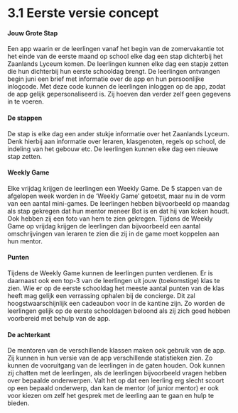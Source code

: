 # 3.1 Eerste versie concept

#### **Jouw Grote Stap**

Een app waarin er de leerlingen vanaf het begin van de zomervakantie tot het einde van de eerste maand op school elke dag een stap dichterbij het Zaanlands Lyceum komen. De leerlingen kunnen elke dag een stapje zetten die hun dichterbij hun eerste schooldag brengt. De leerlingen ontvangen begin juni een brief met informatie over de app en hun persoonlijke inlogcode. Met deze code kunnen de leerlingen inloggen op de app, zodat de app gelijk gepersonaliseerd is. Zij hoeven dan verder zelf geen gegevens in te voeren.   


#### **De stappen**

De stap is elke dag een ander stukje informatie over het Zaanlands Lyceum. Denk hierbij aan informatie over leraren, klasgenoten, regels op school, de indeling van het gebouw etc. De leerlingen kunnen elke dag een nieuwe stap zetten.   


#### **Weekly Game**

Elke vrijdag krijgen de leerlingen een Weekly Game. De 5 stappen van de afgelopen week worden in de ‘Weekly Game’ getoetst, maar nu in de vorm van een aantal mini-games. De leerlingen hebben bijvoorbeeld op maandag als stap gekregen dat hun mentor meneer Bot is en dat hij van koken houdt. Ook hebben zij een foto van hem te zien gekregen. Tijdens de Weekly Game op vrijdag krijgen de leerlingen dan bijvoorbeeld een aantal omschrijvingen van leraren te zien die zij in de game moet koppelen aan hun mentor.   


#### **Punten**

Tijdens de Weekly Game kunnen de leerlingen punten verdienen. Er is daarnaast ook een top-3 van de leerlingen uit jouw \(toekomstige\) klas te zien. Wie er op de eerste schooldag het meeste aantal punten van de klas heeft mag gelijk een verrassing ophalen bij de concierge. Dit zal hoogstwaarschijnlijk een cadeaubon voor in de kantine zijn. Zo worden de leerlingen gelijk op de eerste schooldagen beloond als zij zich goed hebben voorbereid met behulp van de app.

####  **De achterkant**

De mentoren van de verschillende klassen maken ook gebruik van de app. Zij kunnen in hun versie van de app verschillende statistieken zien. Zo kunnen de vooruitgang van de leerlingen in de gaten houden. Ook kunnen zij chatten met de leerlingen, als de leerlingen bijvoorbeeld vragen hebben over bepaalde onderwerpen. Valt het op dat een leerling erg slecht scoort op een bepaald onderwerp, dan kan de mentor \(of junior mentor\) er ook voor kiezen om zelf het gesprek met de leerling aan te gaan en hulp te bieden. 

